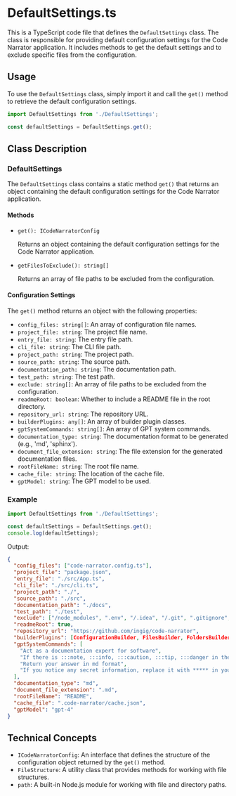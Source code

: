 # DefaultSettings.ts

This is a TypeScript code file that defines the `DefaultSettings` class. The class is responsible for providing default configuration settings for the Code Narrator application. It includes methods to get the default settings and to exclude specific files from the configuration.

## Usage

To use the `DefaultSettings` class, simply import it and call the `get()` method to retrieve the default configuration settings.

```typescript
import DefaultSettings from './DefaultSettings';

const defaultSettings = DefaultSettings.get();
```

## Class Description

### DefaultSettings

The `DefaultSettings` class contains a static method `get()` that returns an object containing the default configuration settings for the Code Narrator application.

#### Methods

- `get(): ICodeNarratorConfig`

  Returns an object containing the default configuration settings for the Code Narrator application.

- `getFilesToExclude(): string[]`

  Returns an array of file paths to be excluded from the configuration.

#### Configuration Settings

The `get()` method returns an object with the following properties:

- `config_files: string[]`: An array of configuration file names.
- `project_file: string`: The project file name.
- `entry_file: string`: The entry file path.
- `cli_file: string`: The CLI file path.
- `project_path: string`: The project path.
- `source_path: string`: The source path.
- `documentation_path: string`: The documentation path.
- `test_path: string`: The test path.
- `exclude: string[]`: An array of file paths to be excluded from the configuration.
- `readmeRoot: boolean`: Whether to include a README file in the root directory.
- `repository_url: string`: The repository URL.
- `builderPlugins: any[]`: An array of builder plugin classes.
- `gptSystemCommands: string[]`: An array of GPT system commands.
- `documentation_type: string`: The documentation format to be generated (e.g., 'md', 'sphinx').
- `document_file_extension: string`: The file extension for the generated documentation files.
- `rootFileName: string`: The root file name.
- `cache_file: string`: The location of the cache file.
- `gptModel: string`: The GPT model to be used.

### Example

```typescript
import DefaultSettings from './DefaultSettings';

const defaultSettings = DefaultSettings.get();
console.log(defaultSettings);
```

Output:

```json
{
  "config_files": ["code-narrator.config.ts"],
  "project_file": "package.json",
  "entry_file": "./src/App.ts",
  "cli_file": "./src/cli.ts",
  "project_path": "./",
  "source_path": "./src",
  "documentation_path": "./docs",
  "test_path": "./test",
  "exclude": ["/node_modules", ".env", "/.idea", "/.git", ".gitignore", "/.code-narrator", "/dist", "/build", "package-lock.json"],
  "readmeRoot": true,
  "repository_url": "https://github.com/ingig/code-narrator",
  "builderPlugins": [ConfigurationBuilder, FilesBuilder, FoldersBuilder, UserDefinedBuilder, HowToBuilder],
  "gptSystemCommands": [
    "Act as a documentation expert for software",
    "If there is :::note, :::info, :::caution, :::tip, :::danger in the text, extract that from its location and format it correctly",
    "Return your answer in md format",
    "If you notice any secret information, replace it with ***** in your response"
  ],
  "documentation_type": "md",
  "document_file_extension": ".md",
  "rootFileName": "README",
  "cache_file": ".code-narrator/cache.json",
  "gptModel": "gpt-4"
}
```

## Technical Concepts

- `ICodeNarratorConfig`: An interface that defines the structure of the configuration object returned by the `get()` method.
- `FileStructure`: A utility class that provides methods for working with file structures.
- `path`: A built-in Node.js module for working with file and directory paths.